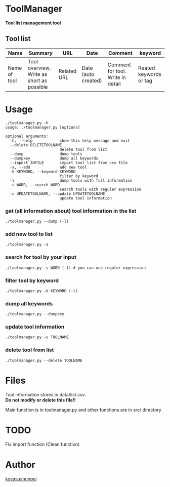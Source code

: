 # ToolManager
__Tool list management tool__

## Tool list
|Name |Summary |URL |Date |Comment |keyword |
|---- |------- |--- |---- |------- |------- |
|Name of tool |Tool overview. Write as short as possible |Related URL |Date (auto created) |Comment for tool. Write in detail |Reated keywords or tag |

# Usage
```
./toolmanager.py -h
usage: ./toolmanager.py [options]

optional arguments:
  -h, --help            show this help message and exit
  --delete DELETETOOLNAME
                        delete tool from list
  --dump                dump tools
  --dumpkey             dump all keywords
  --import INFILE       import tool list from csv file
  -a, --add             add new tool
  -k KEYWORD, --keyword KEYWORD
                        filter by keyword
  -l                    dump tools with full information
  -s WORD, --search WORD
                        search tools with reguler expression
  -u UPDATETOOLNAME, --update UPDATETOOLNAME
                        update tool information
```

### get (all information about) tool information in the list
```
./toolmanager.py --dump (-l)
```
### add new tool to list
```
./toolmanager.py -a
```
### search for tool by your input
```
./toolmanager.py -s WORD (-l) # you can use reguler expression
```
### filter tool by keyword
```
./toolmanager.py -k KEYWORD (-l)
```
### dump all keywords
```
./toolmanager.py --dumpkey
```
### update tool information
```
./toolmanager.py -u TOOLNAME
```
### delete tool from list
```
./toolmanager.py --delete TOOLNAME
```

# Files
Tool information stores in data/list.csv.  
__Do not modify or delete this file!!__

Main function is in toolmanager.py and other functions are in src/ directory


# TODO
Fix import function
(Clean function)

# Author
[koyasushunpei](https://github.com/koyasushunpei)
